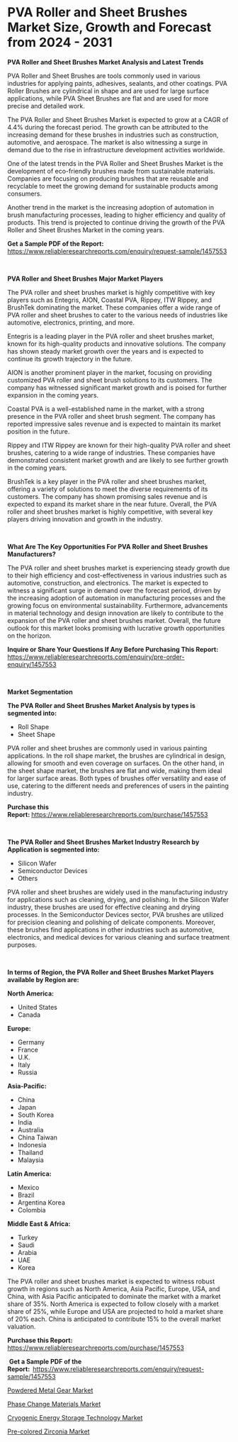 <p><h1>PVA Roller and Sheet Brushes Market Size, Growth and Forecast from 2024 - 2031</h1></p><p><strong>PVA Roller and Sheet Brushes Market Analysis and Latest Trends</strong></p>
<p><p>PVA Roller and Sheet Brushes are tools commonly used in various industries for applying paints, adhesives, sealants, and other coatings. PVA Roller Brushes are cylindrical in shape and are used for large surface applications, while PVA Sheet Brushes are flat and are used for more precise and detailed work.</p><p>The PVA Roller and Sheet Brushes Market is expected to grow at a CAGR of 4.4% during the forecast period. The growth can be attributed to the increasing demand for these brushes in industries such as construction, automotive, and aerospace. The market is also witnessing a surge in demand due to the rise in infrastructure development activities worldwide.</p><p>One of the latest trends in the PVA Roller and Sheet Brushes Market is the development of eco-friendly brushes made from sustainable materials. Companies are focusing on producing brushes that are reusable and recyclable to meet the growing demand for sustainable products among consumers.</p><p>Another trend in the market is the increasing adoption of automation in brush manufacturing processes, leading to higher efficiency and quality of products. This trend is projected to continue driving the growth of the PVA Roller and Sheet Brushes Market in the coming years.</p></p>
<p><strong>Get a Sample PDF of the Report:&nbsp;</strong> <a href="https://www.reliableresearchreports.com/enquiry/request-sample/1457553">https://www.reliableresearchreports.com/enquiry/request-sample/1457553</a></p>
<p>&nbsp;</p>
<p><strong>PVA Roller and Sheet Brushes Major Market Players</strong></p>
<p><p>The PVA roller and sheet brushes market is highly competitive with key players such as Entegris, AION, Coastal PVA, Rippey, ITW Rippey, and BrushTek dominating the market. These companies offer a wide range of PVA roller and sheet brushes to cater to the various needs of industries like automotive, electronics, printing, and more.</p><p>Entegris is a leading player in the PVA roller and sheet brushes market, known for its high-quality products and innovative solutions. The company has shown steady market growth over the years and is expected to continue its growth trajectory in the future.</p><p>AION is another prominent player in the market, focusing on providing customized PVA roller and sheet brush solutions to its customers. The company has witnessed significant market growth and is poised for further expansion in the coming years.</p><p>Coastal PVA is a well-established name in the market, with a strong presence in the PVA roller and sheet brush segment. The company has reported impressive sales revenue and is expected to maintain its market position in the future.</p><p>Rippey and ITW Rippey are known for their high-quality PVA roller and sheet brushes, catering to a wide range of industries. These companies have demonstrated consistent market growth and are likely to see further growth in the coming years.</p><p>BrushTek is a key player in the PVA roller and sheet brushes market, offering a variety of solutions to meet the diverse requirements of its customers. The company has shown promising sales revenue and is expected to expand its market share in the near future. Overall, the PVA roller and sheet brushes market is highly competitive, with several key players driving innovation and growth in the industry.</p></p>
<p>&nbsp;</p>
<p><strong>What Are The Key Opportunities For PVA Roller and Sheet Brushes Manufacturers?</strong></p>
<p><p>The PVA roller and sheet brushes market is experiencing steady growth due to their high efficiency and cost-effectiveness in various industries such as automotive, construction, and electronics. The market is expected to witness a significant surge in demand over the forecast period, driven by the increasing adoption of automation in manufacturing processes and the growing focus on environmental sustainability. Furthermore, advancements in material technology and design innovation are likely to contribute to the expansion of the PVA roller and sheet brushes market. Overall, the future outlook for this market looks promising with lucrative growth opportunities on the horizon.</p></p>
<p><strong>Inquire or Share Your Questions If Any Before Purchasing This Report:</strong> <a href="https://www.reliableresearchreports.com/enquiry/pre-order-enquiry/1457553">https://www.reliableresearchreports.com/enquiry/pre-order-enquiry/1457553</a></p>
<p>&nbsp;</p>
<p><strong>Market Segmentation</strong></p>
<p><strong>The PVA Roller and Sheet Brushes Market Analysis by types is segmented into:</strong></p>
<p><ul><li>Roll Shape</li><li>Sheet Shape</li></ul></p>
<p><p>PVA roller and sheet brushes are commonly used in various painting applications. In the roll shape market, the brushes are cylindrical in design, allowing for smooth and even coverage on surfaces. On the other hand, in the sheet shape market, the brushes are flat and wide, making them ideal for larger surface areas. Both types of brushes offer versatility and ease of use, catering to the different needs and preferences of users in the painting industry.</p></p>
<p><strong>Purchase this Report:&nbsp;</strong><a href="https://www.reliableresearchreports.com/purchase/1457553">https://www.reliableresearchreports.com/purchase/1457553</a></p>
<p>&nbsp;</p>
<p><strong>The PVA Roller and Sheet Brushes Market Industry Research by Application is segmented into:</strong></p>
<p><ul><li>Silicon Wafer</li><li>Semiconductor Devices</li><li>Others</li></ul></p>
<p><p>PVA roller and sheet brushes are widely used in the manufacturing industry for applications such as cleaning, drying, and polishing. In the Silicon Wafer industry, these brushes are used for effective cleaning and drying processes. In the Semiconductor Devices sector, PVA brushes are utilized for precision cleaning and polishing of delicate components. Moreover, these brushes find applications in other industries such as automotive, electronics, and medical devices for various cleaning and surface treatment purposes.</p></p>
<p>&nbsp;</p>
<p><strong>In terms of Region, the PVA Roller and Sheet Brushes Market Players available by Region are:</strong></p>
<p>
    <p> <strong> North America: </strong>
        <ul>
            <li>United States</li>
            <li>Canada</li>
        </ul>
        </p> 
    <p> <strong> Europe: </strong>
        <ul>
            <li>Germany</li>
            <li>France</li>
            <li>U.K.</li>
            <li>Italy</li>
            <li>Russia</li>
        </ul>
        </p> 
    <p> <strong> Asia-Pacific: </strong>
        <ul>
            <li>China</li>
            <li>Japan</li>
            <li>South Korea</li>
            <li>India</li>
            <li>Australia</li>
            <li>China Taiwan</li>
            <li>Indonesia</li>
            <li>Thailand</li>
            <li>Malaysia</li>
        </ul>
        </p> 
    <p> <strong> Latin America: </strong>
        <ul>
            <li>Mexico</li>
            <li>Brazil</li>
            <li>Argentina Korea</li>
            <li>Colombia</li>
        </ul>
        </p> 
    <p> <strong> Middle East & Africa: </strong>
        <ul>
            <li>Turkey</li>
            <li>Saudi</li>
            <li>Arabia</li>
            <li>UAE</li>
            <li>Korea</li>
        </ul>
    </p>
    </p>
<p><p>The PVA roller and sheet brushes market is expected to witness robust growth in regions such as North America, Asia Pacific, Europe, USA, and China, with Asia Pacific anticipated to dominate the market with a market share of 35%. North America is expected to follow closely with a market share of 25%, while Europe and USA are projected to hold a market share of 20% each. China is anticipated to contribute 15% to the overall market valuation.</p></p>
<p><strong>Purchase this Report: </strong><a href="https://www.reliableresearchreports.com/purchase/1457553">https://www.reliableresearchreports.com/purchase/1457553</a></p>
<p>&nbsp;<strong>Get a Sample PDF of the Report:&nbsp;&nbsp;</strong><a href="https://www.reliableresearchreports.com/enquiry/request-sample/1457553">https://www.reliableresearchreports.com/enquiry/request-sample/1457553</a></p>
<p><strong></strong></p>
<p><p><a href="https://github.com/juniordelafrance/Market-Research-Report-List-2/blob/main/powdered-metal-gear-market.md">Powdered Metal Gear Market</a></p><p><a href="https://faithful-glue-af3.notion.site/Phase-Change-Materials-Market-Research-Report-Forecasted-for-Period-from-2024-2031-by-Market-Type-33aad5b9c0434bac8b65f27638d7fc1b">Phase Change Materials Market</a></p><p><a href="https://github.com/jaidynmorantestelletmjzya/Market-Research-Report-List-1/blob/main/cryogenic-energy-storage-technology-market.md">Cryogenic Energy Storage Technology Market</a></p><p><a href="https://view.publitas.com/reportprime-1/pre-colored-zirconia-market-offers-provide-insightful-data-for-the-time-period-from-2024-to-2031-and-also-provide-analysis-based-on-application-type-and-region/">Pre-colored Zirconia Market</a></p></p>